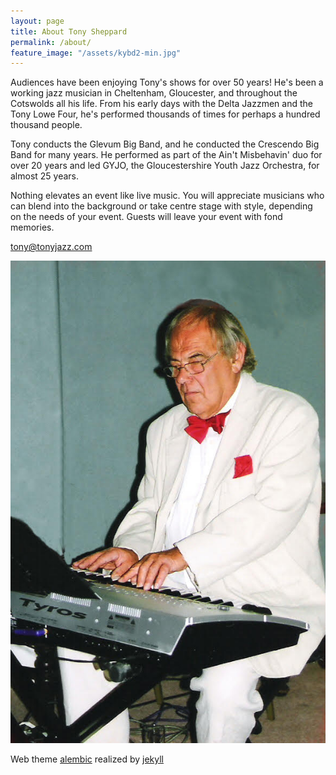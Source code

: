 ```yaml
---
layout: page
title: About Tony Sheppard
permalink: /about/
feature_image: "/assets/kybd2-min.jpg"
---
```


Audiences have been enjoying Tony's shows for over 50 years! He's been a
working jazz musician in Cheltenham, Gloucester, and throughout the
Cotswolds all his life. From his early days with the Delta Jazzmen and
the Tony Lowe Four, he's performed thousands of times for perhaps a
hundred thousand people.

Tony conducts the Glevum Big Band, and he conducted the Crescendo Big
Band for many years. He performed as part of the Ain't Misbehavin' duo
for over 20 years and led GYJO, the Gloucestershire Youth Jazz
Orchestra, for almost 25 years.

Nothing elevates an event like live music. You will appreciate
musicians who can blend into the background or take centre stage with
style, depending on the needs of your event. Guests will leave your
event with fond memories.

[tony@tonyjazz.com](mailto:tony@tonyjazz.com)

![Tony Sheppard in a white tuxedo and red bow tie playing the keyboard, a serious moment](/assets/whitekybd.jpg)

Web theme [alembic](https://github.com/daviddarnes/alembic)
realized by [jekyll][jekyll-organization]

[jekyll-organization]: https://github.com/jekyll

